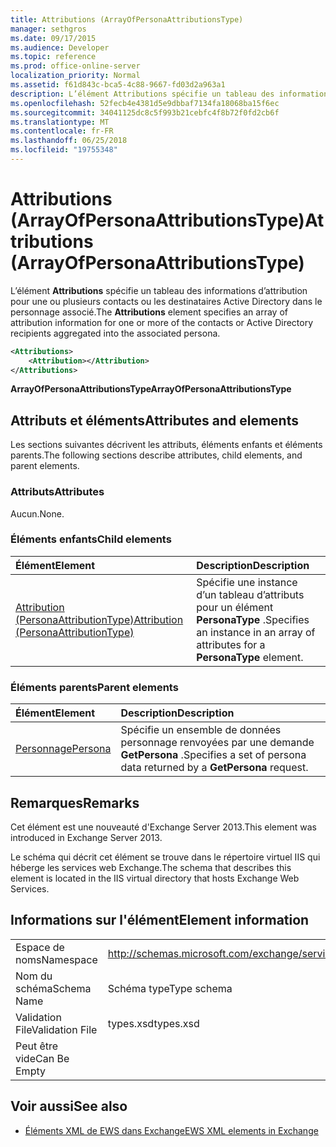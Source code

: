 ```yaml
---
title: Attributions (ArrayOfPersonaAttributionsType)
manager: sethgros
ms.date: 09/17/2015
ms.audience: Developer
ms.topic: reference
ms.prod: office-online-server
localization_priority: Normal
ms.assetid: f61d843c-bca5-4c88-9667-fd03d2a963a1
description: L’élément Attributions spécifie un tableau des informations d’attribution pour une ou plusieurs contacts ou les destinataires Active Directory dans le personnage associé.
ms.openlocfilehash: 52fecb4e4381d5e9dbbaf7134fa18068ba15f6ec
ms.sourcegitcommit: 34041125dc8c5f993b21cebfc4f8b72f0fd2cb6f
ms.translationtype: MT
ms.contentlocale: fr-FR
ms.lasthandoff: 06/25/2018
ms.locfileid: "19755348"
---
```

# <a name="attributions-arrayofpersonaattributionstype"></a><span data-ttu-id="f73ed-103">Attributions (ArrayOfPersonaAttributionsType)</span><span class="sxs-lookup"><span data-stu-id="f73ed-103">Attributions (ArrayOfPersonaAttributionsType)</span></span>

<span data-ttu-id="f73ed-104">L’élément **Attributions** spécifie un tableau des informations d’attribution pour une ou plusieurs contacts ou les destinataires Active Directory dans le personnage associé.</span><span class="sxs-lookup"><span data-stu-id="f73ed-104">The **Attributions** element specifies an array of attribution information for one or more of the contacts or Active Directory recipients aggregated into the associated persona.</span></span> 
  
```XML
<Attributions>
    <Attribution></Attribution>
</Attributions>
```

 <span data-ttu-id="f73ed-105">**ArrayOfPersonaAttributionsType**</span><span class="sxs-lookup"><span data-stu-id="f73ed-105">**ArrayOfPersonaAttributionsType**</span></span>
## <a name="attributes-and-elements"></a><span data-ttu-id="f73ed-106">Attributs et éléments</span><span class="sxs-lookup"><span data-stu-id="f73ed-106">Attributes and elements</span></span>

<span data-ttu-id="f73ed-107">Les sections suivantes décrivent les attributs, éléments enfants et éléments parents.</span><span class="sxs-lookup"><span data-stu-id="f73ed-107">The following sections describe attributes, child elements, and parent elements.</span></span>
  
### <a name="attributes"></a><span data-ttu-id="f73ed-108">Attributs</span><span class="sxs-lookup"><span data-stu-id="f73ed-108">Attributes</span></span>

<span data-ttu-id="f73ed-109">Aucun.</span><span class="sxs-lookup"><span data-stu-id="f73ed-109">None.</span></span>
  
### <a name="child-elements"></a><span data-ttu-id="f73ed-110">Éléments enfants</span><span class="sxs-lookup"><span data-stu-id="f73ed-110">Child elements</span></span>

|<span data-ttu-id="f73ed-111">**Élément**</span><span class="sxs-lookup"><span data-stu-id="f73ed-111">**Element**</span></span>|<span data-ttu-id="f73ed-112">**Description**</span><span class="sxs-lookup"><span data-stu-id="f73ed-112">**Description**</span></span>|
|:-----|:-----|
|[<span data-ttu-id="f73ed-113">Attribution (PersonaAttributionType)</span><span class="sxs-lookup"><span data-stu-id="f73ed-113">Attribution (PersonaAttributionType)</span></span>](attribution-personaattributiontype.md) <br/> |<span data-ttu-id="f73ed-114">Spécifie une instance d’un tableau d’attributs pour un élément **PersonaType** .</span><span class="sxs-lookup"><span data-stu-id="f73ed-114">Specifies an instance in an array of attributes for a **PersonaType** element.</span></span>  <br/> |
   
### <a name="parent-elements"></a><span data-ttu-id="f73ed-115">Éléments parents</span><span class="sxs-lookup"><span data-stu-id="f73ed-115">Parent elements</span></span>

|<span data-ttu-id="f73ed-116">**Élément**</span><span class="sxs-lookup"><span data-stu-id="f73ed-116">**Element**</span></span>|<span data-ttu-id="f73ed-117">**Description**</span><span class="sxs-lookup"><span data-stu-id="f73ed-117">**Description**</span></span>|
|:-----|:-----|
|[<span data-ttu-id="f73ed-118">Personnage</span><span class="sxs-lookup"><span data-stu-id="f73ed-118">Persona</span></span>](persona.md) <br/> |<span data-ttu-id="f73ed-119">Spécifie un ensemble de données personnage renvoyées par une demande **GetPersona** .</span><span class="sxs-lookup"><span data-stu-id="f73ed-119">Specifies a set of persona data returned by a **GetPersona** request.</span></span>  <br/> |
   
## <a name="remarks"></a><span data-ttu-id="f73ed-120">Remarques</span><span class="sxs-lookup"><span data-stu-id="f73ed-120">Remarks</span></span>

<span data-ttu-id="f73ed-121">Cet élément est une nouveauté d'Exchange Server 2013.</span><span class="sxs-lookup"><span data-stu-id="f73ed-121">This element was introduced in Exchange Server 2013.</span></span>
  
<span data-ttu-id="f73ed-122">Le schéma qui décrit cet élément se trouve dans le répertoire virtuel IIS qui héberge les services web Exchange.</span><span class="sxs-lookup"><span data-stu-id="f73ed-122">The schema that describes this element is located in the IIS virtual directory that hosts Exchange Web Services.</span></span>
  
## <a name="element-information"></a><span data-ttu-id="f73ed-123">Informations sur l'élément</span><span class="sxs-lookup"><span data-stu-id="f73ed-123">Element information</span></span>

|||
|:-----|:-----|
|<span data-ttu-id="f73ed-124">Espace de noms</span><span class="sxs-lookup"><span data-stu-id="f73ed-124">Namespace</span></span>  <br/> |http://schemas.microsoft.com/exchange/services/2006/types  <br/> |
|<span data-ttu-id="f73ed-125">Nom du schéma</span><span class="sxs-lookup"><span data-stu-id="f73ed-125">Schema Name</span></span>  <br/> |<span data-ttu-id="f73ed-126">Schéma type</span><span class="sxs-lookup"><span data-stu-id="f73ed-126">Type schema</span></span>  <br/> |
|<span data-ttu-id="f73ed-127">Validation File</span><span class="sxs-lookup"><span data-stu-id="f73ed-127">Validation File</span></span>  <br/> |<span data-ttu-id="f73ed-128">types.xsd</span><span class="sxs-lookup"><span data-stu-id="f73ed-128">types.xsd</span></span>  <br/> |
|<span data-ttu-id="f73ed-129">Peut être vide</span><span class="sxs-lookup"><span data-stu-id="f73ed-129">Can Be Empty</span></span>  <br/> ||
   
## <a name="see-also"></a><span data-ttu-id="f73ed-130">Voir aussi</span><span class="sxs-lookup"><span data-stu-id="f73ed-130">See also</span></span>

- [<span data-ttu-id="f73ed-131">Éléments XML de EWS dans Exchange</span><span class="sxs-lookup"><span data-stu-id="f73ed-131">EWS XML elements in Exchange</span></span>](ews-xml-elements-in-exchange.md)

